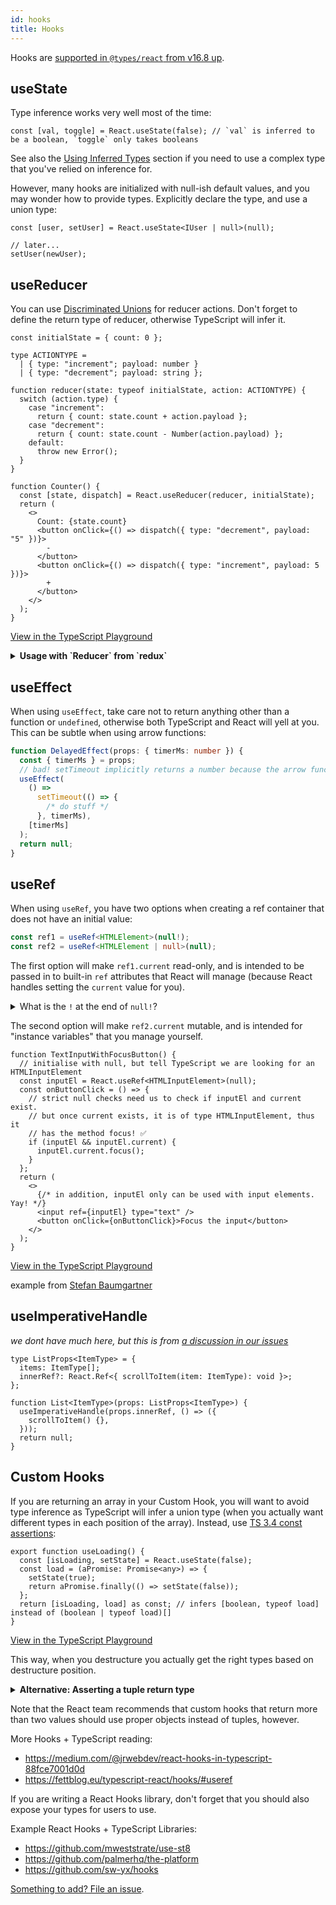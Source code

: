 ```yaml
---
id: hooks
title: Hooks
---
```


Hooks are [supported in `@types/react` from v16.8 up](https://github.com/DefinitelyTyped/DefinitelyTyped/blob/a05cc538a42243c632f054e42eab483ebf1560ab/types/react/index.d.ts#L800-L1031).

## useState

Type inference works very well most of the time:

```tsx
const [val, toggle] = React.useState(false); // `val` is inferred to be a boolean, `toggle` only takes booleans
```

See also the [Using Inferred Types](https://react-typescript-cheatsheet.netlify.app/docs/basic/troubleshooting/types/#using-inferred-types) section if you need to use a complex type that you've relied on inference for.

However, many hooks are initialized with null-ish default values, and you may wonder how to provide types. Explicitly declare the type, and use a union type:

```tsx
const [user, setUser] = React.useState<IUser | null>(null);

// later...
setUser(newUser);
```

## useReducer

You can use [Discriminated Unions](https://www.typescriptlang.org/docs/handbook/advanced-types.html#discriminated-unions) for reducer actions. Don't forget to define the return type of reducer, otherwise TypeScript will infer it.

```tsx
const initialState = { count: 0 };

type ACTIONTYPE =
  | { type: "increment"; payload: number }
  | { type: "decrement"; payload: string };

function reducer(state: typeof initialState, action: ACTIONTYPE) {
  switch (action.type) {
    case "increment":
      return { count: state.count + action.payload };
    case "decrement":
      return { count: state.count - Number(action.payload) };
    default:
      throw new Error();
  }
}

function Counter() {
  const [state, dispatch] = React.useReducer(reducer, initialState);
  return (
    <>
      Count: {state.count}
      <button onClick={() => dispatch({ type: "decrement", payload: "5" })}>
        -
      </button>
      <button onClick={() => dispatch({ type: "increment", payload: 5 })}>
        +
      </button>
    </>
  );
}
```

[View in the TypeScript Playground](https://www.typescriptlang.org/play?#code/LAKFEsFsAcHsCcAuACAVMghgZ2QJQKYYDGKAZvLJMgOTyEnUDcooRsAdliuO+IuBgA2AZUQZE+ZAF5kAbzYBXdogBcyAAwBfZmBCIAntEkBBAMIAVAJIB5AHLmAmgAUAotOShkyAD5zkBozVqHiI6SHxlagAaZGgMfUFYDAATNXYFSAAjfHhNDxAvX1l-Q3wg5PxQ-HDImLiEpNTkLngeAHM8ll1SJRJwDmQ6ZIUiHIAKLnEykqNYUmQePgERMQkY4n4ONTMrO0dXAEo5T2aAdz4iAAtkMY3+9gA6APwj2ROvImxJYPYqmsRqCp3l5BvhEAp4Ow5IplGpJhIHjCUABqTB9DgPeqJFLaYGfLDfCp-CIAoEFEFeOjgyHQ2BKVTNVb4RF05TIAC0yFsGWy8Fu6MeWMaB1x5K8FVIGAUglUwK8iEuFFOyHY+GVLngFD5Bx0Xk0oH13V6myhplZEm1x3JbE4KAA2vD8DFkuAsHFEFcALruAgbB4KAkEYajPlDEY5GKLfhCURTHUnKkQqFjYEAHgAfHLkGb6WpZI6WfTDRSvKnMgpEIgBhxTIJwEQANZSWRjI5SdPIF1u8RXMayZ7lSphEnRWLxbFNagAVmomhF6fZqYA9OXKxxM2KQWWK1WoTW643m63pB2u+7e-3SkEQsPamOGik1FO55p08jl6vdxuKcvv8h4yAmhAA)

<details>

<summary><b>Usage with `Reducer` from `redux`</b></summary>

In case you use the [redux](https://github.com/reduxjs/redux) library to write reducer function, It provides a convenient helper of the format `Reducer<State, Action>` which takes care of the return type for you.

So the above reducer example becomes:

```tsx
import { Reducer } from 'redux';

export function reducer: Reducer<AppState, Action>() {}
```

</details>

## useEffect

When using `useEffect`, take care not to return anything other than a function or `undefined`, otherwise both TypeScript and React will yell at you. This can be subtle when using arrow functions:

```ts
function DelayedEffect(props: { timerMs: number }) {
  const { timerMs } = props;
  // bad! setTimeout implicitly returns a number because the arrow function body isn't wrapped in curly braces
  useEffect(
    () =>
      setTimeout(() => {
        /* do stuff */
      }, timerMs),
    [timerMs]
  );
  return null;
}
```

## useRef

When using `useRef`, you have two options when creating a ref container that does not have an initial value:

```ts
const ref1 = useRef<HTMLElement>(null!);
const ref2 = useRef<HTMLElement | null>(null);
```

The first option will make `ref1.current` read-only, and is intended to be passed in to built-in `ref` attributes that React will manage (because React handles setting the `current` value for you).

<details>
  <summary>What is the <code>!</code> at the end of <code>null!</code>?</summary>

`null!` is a non-null assertion operator (the `!`). It asserts that any expression before it is not `null` or `undefined`, so if you have `useRef<HTMLElement>(null!)` it means that you're instantiating the ref with a current value of `null` but lying to TypeScript that it's not `null`.

```ts
function MyComponent() {
  const ref1 = useRef<HTMLElement>(null!);
  useEffect(() => {
    doSomethingWith(ref1.current); // TypeScript won't require null-check e.g. ref1 && ref1.current
  });
  return <div ref={ref1}> etc </div>;
}
```

</details>

The second option will make `ref2.current` mutable, and is intended for "instance variables" that you manage yourself.

```tsx
function TextInputWithFocusButton() {
  // initialise with null, but tell TypeScript we are looking for an HTMLInputElement
  const inputEl = React.useRef<HTMLInputElement>(null);
  const onButtonClick = () => {
    // strict null checks need us to check if inputEl and current exist.
    // but once current exists, it is of type HTMLInputElement, thus it
    // has the method focus! ✅
    if (inputEl && inputEl.current) {
      inputEl.current.focus();
    }
  };
  return (
    <>
      {/* in addition, inputEl only can be used with input elements. Yay! */}
      <input ref={inputEl} type="text" />
      <button onClick={onButtonClick}>Focus the input</button>
    </>
  );
}
```

[View in the TypeScript Playground](https://www.typescriptlang.org/play/?jsx=2#code/JYWwDg9gTgLgBAJQKYEMDG8BmUIjgIilQ3wFgAoCzAVwDsNgJa4AVJADxgElaxqYA6sBgALAGIQ01AM4AhfjCYAKAJRwA3hThwA9DrjBaw4CgA2waUjgB3YSLi1qp0wBo4AI35wYSZ6wCeYEgAymhQwGDw1lYoRHCmEBAA1oYA5nCY0HAozAASLACyADI8fDAAoqZIIEi0MFpwaEzS8IZllXAAvIjEMAB0MkjImAA8+cWl-JXVtTAAfEqOzioA3A1NtC1wTPIwirQAwuZoSV1wql1zGg3aenAt4RgOTqaNIkgn0g5ISAAmcDJvBA3h9TsBMAZeFNXjl-lIoEQ6nAOBZ+jddPpPPAmGgrPDEfAUS1pG5hAYvhAITBAlZxiUoRUqjU6m5RIDhOi7iIUF9RFYaqIIP9MlJpABCOCAUHJ0eDzm1oXAAGSKyHtUx9fGzNSacjaPWq6Ea6gI2Z9EUyVRrXV6gC+DRtVu0RBgxuYSnRIzm6O06h0ACpIdlfr9jExSQyOkxTP5GjkPFZBv9bKIDYSmbNpH04ABNFD+CV+nR2636kby+BETCddTlyo27w0zr4HycfC6L0lvUjLH7baHY5Jas7BRMI7AE42uYSUXed6pkY6HtMDulnQruCrCg2oA)

example from [Stefan Baumgartner](https://fettblog.eu/typescript-react/hooks/#useref)

## useImperativeHandle

_we dont have much here, but this is from [a discussion in our issues](https://github.com/typescript-cheatsheets/react/issues/106)_

```tsx
type ListProps<ItemType> = {
  items: ItemType[];
  innerRef?: React.Ref<{ scrollToItem(item: ItemType): void }>;
};

function List<ItemType>(props: ListProps<ItemType>) {
  useImperativeHandle(props.innerRef, () => ({
    scrollToItem() {},
  }));
  return null;
}
```

## Custom Hooks

If you are returning an array in your Custom Hook, you will want to avoid type inference as TypeScript will infer a union type (when you actually want different types in each position of the array). Instead, use [TS 3.4 const assertions](https://devblogs.microsoft.com/typescript/announcing-typescript-3-4/#const-assertions):

```tsx
export function useLoading() {
  const [isLoading, setState] = React.useState(false);
  const load = (aPromise: Promise<any>) => {
    setState(true);
    return aPromise.finally(() => setState(false));
  };
  return [isLoading, load] as const; // infers [boolean, typeof load] instead of (boolean | typeof load)[]
}
```

[View in the TypeScript Playground](https://www.typescriptlang.org/play/?target=5&jsx=2#code/JYWwDg9gTgLgBAJQKYEMDG8BmUIjgcilQ3wFgAoCpAD0ljkwFcA7DYCZuRgZyQBkIKACbBmAcwAUASjgBvCnDhoO3eAG1g3AcNFiANHF4wAyjBQwkAXTgBeRMRgA6HklPmkEzCgA2vKQG4FJRV4b0EhWzgJFAAFHBBNJAAuODjcRIAeFGYATwA+GRs8uSDFIzcLCRgoRiQA0rgiGEYoTlj4xMdMUR9vHIlpW2Lys0qvXzr68kUAX0DpxqRm1rgNLXDdAzDhaxRuYOZVfzgAehO4UUwkKH21ACMICG9UZgMYHLAkCEw4baFrUSqVARb5RB5PF5wAA+cHen1BfykaksFBmQA)

This way, when you destructure you actually get the right types based on destructure position.

<details>
<summary><b>Alternative: Asserting a tuple return type</b></summary>

If you are [having trouble with const assertions](https://github.com/babel/babel/issues/9800), you can also assert or define the function return types:

```tsx
export function useLoading() {
  const [isLoading, setState] = React.useState(false);
  const load = (aPromise: Promise<any>) => {
    setState(true);
    return aPromise.finally(() => setState(false));
  };
  return [isLoading, load] as [
    boolean,
    (aPromise: Promise<any>) => Promise<any>
  ];
}
```

A helper function that automatically types tuples can also be helpful if you write a lot of custom hooks:

```ts
function tuplify<T extends any[]>(...elements: T) {
  return elements;
}

function useArray() {
  const numberValue = useRef(3).current;
  const functionValue = useRef(() => {}).current;
  return [numberValue, functionValue]; // type is (number | (() => void))[]
}

function useTuple() {
  const numberValue = useRef(3).current;
  const functionValue = useRef(() => {}).current;
  return tuplify(numberValue, functionValue); // type is [number, () => void]
}
```

</details>

Note that the React team recommends that custom hooks that return more than two values should use proper objects instead of tuples, however.

More Hooks + TypeScript reading:

- https://medium.com/@jrwebdev/react-hooks-in-typescript-88fce7001d0d
- https://fettblog.eu/typescript-react/hooks/#useref

If you are writing a React Hooks library, don't forget that you should also expose your types for users to use.

Example React Hooks + TypeScript Libraries:

- https://github.com/mweststrate/use-st8
- https://github.com/palmerhq/the-platform
- https://github.com/sw-yx/hooks

[Something to add? File an issue](https://github.com/typescript-cheatsheets/react-typescript-cheatsheet/issues/new).
